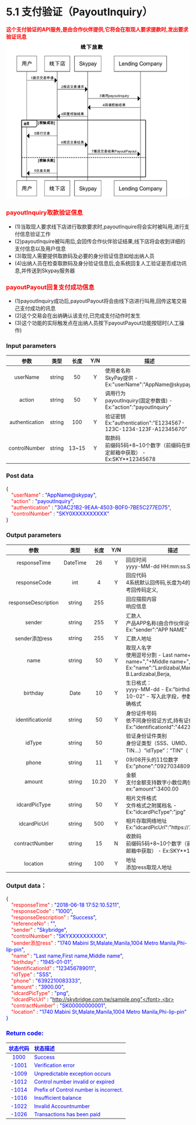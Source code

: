 # 5.1 支付验证（PayoutInquiry）
**<font color=red>这个支付验证的API服务,是由合作伙伴提供,它将会在取现人要求提款时,发出要求验证讯息</font>**
![](../public/4.1线下放款.png)


### <font color = red>payoutInquiry取款验证信息</font>
- (1)当取现人要求线下店进行取款要求时,payoutInquire将会实时被叫用,进行支付信息验证工作
-  (2)payoutInquire被叫用后,会回传合作伙伴验证结果,线下店将会收到详细的支付信息以及用户信息
- (3)取现人需要提供取款码及必要的身分验证信息如给出纳人员
- (4)出纳人员在检查取款码及身分验证信息后,会系统回复人工验证是否成功讯息,并传送到Skypay服务器

###  <font color = red>payoutPayout回复支付成功信息</font>
- (1)payoutInquiry成功后,payoutPayout将会由线下店进行叫用,回传这笔交易己支付成功的讯息
- (2)这个交易会在出纳确认该支付,已完成支付动作时发生
- (3)这个功能的实际触发点在出纳人员按下payoutPayout功能按钮时(人工操作)


### Input parameters
| 参数                        |    类型     | 长度   |Y/N |描述|
| :-------------------------: | :-----------: |:-----:|:----:|--------------------------------|   
|userName |string|50|Y|使用者名称<br> SkyPay提供 - Ex:"userName":"AppName@skypay"|
|action|string|50|Y|调用行为<br>payoutInquiry(固定参数值) - Ex:"action":"payoutInquiry"|
|authentication   |string |100|Y|验证密钥<br>Ex:"authentication":"E1234567-123C-1234-123F-A12345670"|
|controlNumber |string|13~15|Y| 取款码<br> 前缀码5码+8~10个数字（前缀码在绑定邮箱中获取） - Ex:SKY**12345678|
### Post data


{<br>
    <font color=red>&ensp;&ensp;"userName"</font> : <font color=blue>"AppName@skypay"</font>,<br>
    <font color=red>&ensp;&ensp;"action"</font> : <font color=blue>"payoutInquiry"</font>,<br>
    <font color=red>&ensp;&ensp;"authentication"</font> : <font color=blue>"30AC21B2-9EAA-4503-B0F0-7BE5C277ED75"</font>,<br>
    <font color=red>&ensp;&ensp;"controlNumber"</font> : <font color=blue>"SKY0XXXXXXXXXX"</font><br>
}


### Output parameters
| 参数                        |    类型     | 长度   | Y/N|描述|
| :-------------------------: | :-----------: |:-----:| :--:|--------------------------------|   
|responseTime  |DateTime|26|Y |回应时间 <br>  yyyy-MM-dd HH:mm:ss.SSSS|
|responseCode  |int|4|Y |回应代码<br> 4系统默认回传码,长度为4的数字,标准参考回传码定义,|
|responseDescription  |string|255||回应描叙内容 <br> 响应信息|
|sender  |string|255|Y|汇款人 <br> 产品APP名称(由合作伙伴设计) - Ex:"sender":"APP NAME"|
|sender添加ress|string|255|Y |汇款人地址|
|name |string |50| Y|取现人名字  <br> 使用逗号分割  - Last name+","+First name+","+Middle name+","+Suffix - Ex:"name":"Lardizabal,Mary Annalou B.Lardizabal,Berja,|
|birthday |Date|10|Y |生日格式：<br>yyyy-MM-dd - Ex:"birthday":"1991-10-02" -  写入此字段，参数需要填入正确格式|
|identificationId  |string|50|Y|身份证件号码<br> 依不同身份验证方式,持有证件编号 - Ex:"identificationId":"442301922000"|
|idType  |string|50| |验证身份证件类别<br> 身份证类型（SSS、UMID、驾驶执照、TIN…）“idType”：“TIN”（|
|phone |string|11| Y |09/08开头的11位数字  <br> Ex:"phone":"09270348095"|
|amount |string|10.20| Y |金额 <br> 支付金额支持数字小数位两位 -  ex:"amount":3400.00|
|idcardPicType |string|50| Y|相片文件格式 <br> 文件格式之附属档名 - Ex:"idcardPicType":"jpg"|
|idcardPicUrl |string |500|Y|相片存取网络地址 <br> Ex:"idcardPicUrl":"https://12334"|
|contractNumber  |string|15|N|收款码 <br>前缀码5码+8~10个数字（前缀码在绑定邮箱中获取） - Ex:SKY**12345678|
|location  |string |100| Y|地址 <br>添加ress取现人地址|

### Output data：

{<br>
    <font color=red>&ensp;&ensp;"responseTime"</font> : <font color=blue>"2018-06-18 17:52:10.5211"</font>,<br>
    <font color=red>&ensp;&ensp;"responseCode"</font> : <font color=blue>"1000"</font>,<br>
    <font color=red>&ensp;&ensp;"responseDescription"</font> : <font color=blue>"Success"</font>,<br>
    <font color=red>&ensp;&ensp;"referenceNo"</font> : <font color=blue>""</font>,<br>
    <font color=red>&ensp;&ensp;"sender"</font> : <font color=blue>"Skybridge"</font>,<br>
    <font color=red>&ensp;&ensp;"controlNumber"</font> : <font color=blue>"SKYXXXXXXXXXX"</font>,<br>
    <font color=red>&ensp;&ensp;"sender添加ress"</font> : <font color=blue>"1740 Mabini St,Malate,Manila,1004 Metro Manila,Phi-lip-pin"</font>,<br>
    <font color=red>&ensp;&ensp;"name"</font> : <font color=blue>"Last name,First name,Middle name"</font>,<br>
    <font color=red>&ensp;&ensp;"birthday"</font> : <font color=blue>"1945-01-01"</font>,<br>
    <font color=red>&ensp;&ensp;"identificationId"</font> : <font color=blue>"123456789011"</font>,<br>
    <font color=red>&ensp;&ensp;"idType"</font> : <font color=blue>"SSS"</font>,<br>
    <font color=red>&ensp;&ensp;"phone"</font> : <font color=blue>"6392210083333"</font>,<br>
    <font color=red>&ensp;&ensp;"amount"</font> : <font color=blue>"3900.00"</font>,<br>
    <font color=red>&ensp;&ensp;"idcardPicType"</font> : <font color=blue>"png"</font>,<br>
    <font color=red>&ensp;&ensp;"idcardPicUrl"</font> : <font color=blue>"http://skybridge.com.tw/sample.png"</font>,<br>
    <font color=red>&ensp;&ensp;"contractNumber"</font> : <font color=blue>"SK00000000001"</font>,<br>
    <font color=red>&ensp;&ensp;"location"</font> : <font color=blue>"1740 Mabini St,Malate,Manila,1004 Metro Manila,Phi-lip-pin"</font><br>
}


### Return code:

| 状态代码                        |   状态描述    | 
| :-------------------------: | :----------- |
|1000 |Success|
|-1001|Verification error|
|-1009|Unpredictable exception occurs|
|-1012|Control number invalid or expired|
|-1014|Prefix of Control number is incorrect.|
|-1016|Insufficient balance|
|-1022|Invalid Accountnumber|
|-1026|Transactions has been paid|



